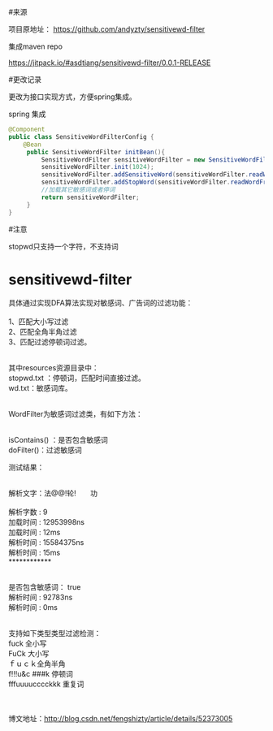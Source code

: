 #来源

项目原地址： https://github.com/andyzty/sensitivewd-filter


集成maven repo 

https://jitpack.io/#asdtiang/sensitivewd-filter/0.0.1-RELEASE

#更改记录

更改为接口实现方式，方便spring集成。

spring 集成

```java
@Component
public class SensitiveWordFilterConfig {
    @Bean
     public SensitiveWordFilter initBean(){
         SensitiveWordFilter sensitiveWordFilter = new SensitiveWordFilterDefaultImpl();
         sensitiveWordFilter.init(1024);
         sensitiveWordFilter.addSensitiveWord(sensitiveWordFilter.readWordFromFile("wd.txt"));
         sensitiveWordFilter.addStopWord(sensitiveWordFilter.readWordFromFile("stopwd.txt"));
         //加载其它敏感词或者停词
         return sensitiveWordFilter;
     }
}

```

#注意

stopwd只支持一个字符，不支持词

# sensitivewd-filter
具体通过实现DFA算法实现对敏感词、广告词的过滤功能：<br/><br/>
 1、匹配大小写过滤<br/>
 2、匹配全角半角过滤<br/>
 3、匹配过滤停顿词过滤。<br/><br/>
 
其中resources资源目录中：<br/>
stopwd.txt ：停顿词，匹配时间直接过滤。<br/>
wd.txt：敏感词库。<br/><br/>


WordFilter为敏感词过滤类，有如下方法：<br/><br/>

isContains() ：是否包含敏感词<br/>
doFilter()：过滤敏感词<br/>

测试结果：<br/><br/>

解析文字：法@@!轮!　　功<br/><br/>
解析字数 : 9<br/>
加载时间 : 12953998ns<br/>
加载时间 : 12ms <br/>
解析时间 : 15584375ns <br/>
解析时间 : 15ms <br/>
************<br/><br/>


是否包含敏感词： true <br/>
解析时间 : 92783ns <br/>
解析时间 : 0ms <br/><br/>

支持如下类型类型过滤检测：<br/>
fuck 全小写<br/>
FuCk 大小写<br/>
ｆｕｃｋ全角半角<br/>
f!!!u&c  ###k 停顿词<br/>
fffuuuucccckkk 重复词<br/><br/><br/>

博文地址：http://blog.csdn.net/fengshizty/article/details/52373005<br/>
